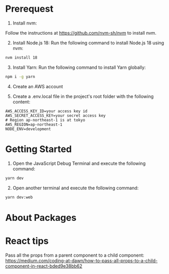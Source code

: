 # Prerequest

1. Install nvm:

Follow the instructions at https://github.com/nvm-sh/nvm to install nvm.

2. Install Node.js 18:
Run the following command to install Node.js 18 using nvm:
```bash
nvm install 18
```

3. Install Yarn:
    Run the following command to install Yarn globally:
```bash
npm i -g yarn
```

4. Create an AWS account

5. Create a .env.local file in the project's root folder with the following content:
```env
AWS_ACCESS_KEY_ID=your access key id
AWS_SECRET_ACCESS_KEY=your secret access key
# Region ap-northeast-1 is at tokyo
AWS_REGION=ap-northeast-1
NODE_ENV=development
```

# Getting Started

1. Open the JavaScript Debug Terminal and execute the following command:
```bash
yarn dev
```

2. Open another terminal and execute the following command:
```bash
yarn dev:web
```

# About Packages

# React tips

Pass all the props from a parent component to a child component:
https://medium.com/coding-at-dawn/how-to-pass-all-props-to-a-child-component-in-react-bded9e38bb62


